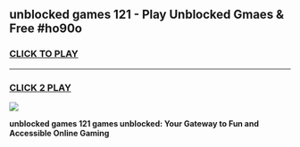 
## unblocked games 121 - Play Unblocked Gmaes & Free #ho90o
<h3>
<a href="https://premium.freeplayer.one?title=unblocked_games_121&ref=01M">CLICK TO PLAY</a></h3>
<hr>

<h3>
<a href="https://premium.freeplayer.one?title=unblocked_games_121&ref=01M">CLICK 2 PLAY</a>
  
</h3>

<a href="https://premium.freeplayer.one?title=unblocked_games_121&ref=01M"><img src="https://clearcache.store/games.png"></a>


**unblocked games 121 games unblocked: Your Gateway to Fun and Accessible Online Gaming**
